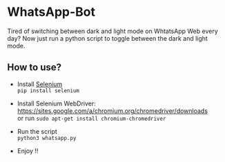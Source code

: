 # WhatsApp-Bot

Tired of switching between dark and light mode on WhtatsApp Web every day? Now just run a python script to toggle between the dark and light mode. 

## How to use?

- Install [Selenium](https://en.wikipedia.org/wiki/Selenium_(software))  
`pip install selenium`

- Install Selenium WebDriver: https://sites.google.com/a/chromium.org/chromedriver/downloads  
or run `sudo apt-get install chromium-chromedriver`

- Run the script  
`python3 whatsapp.py`  

- Enjoy !!
